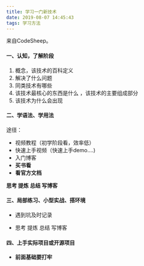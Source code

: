```yaml
---
title: 学习一门新技术
date: 2019-08-07 14:45:43
tags: 学习方法
---
```


来自CodeSheep。

<!--more-->

#### 一、认知，了解阶段

1. 概念，该技术的百科定义
2. 解决了什么问题
3. 同类技术有哪些
4. 该技术最核心的东西是什么 ，该技术的主要组成部分
5. 该技术为什么会出现

#### 二、学语法、学用法

途径：

* 视频教程（初学阶段看，效率低）
* 快速上手视频（快速上手demo....)
* 入门博客
* **买书看**
* **看官方文档**

**思考 	提炼 	总结	 写博客**

#### 三、局部练习、小型实战、搭环境

* 遇到坑及时记录

* 思考	提炼	总结	写博客

#### 四、上手实际项目或开源项目

* **前面基础要打牢**